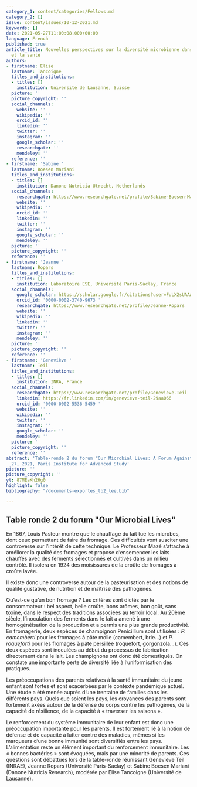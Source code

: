 ```yaml
---
category_1: content/categories/Fellows.md
category_2: []
issue: content/issues/10-12-2021.md
keywords: []
date: 2021-05-27T11:00:08.000+00:00
language: French
published: true
article_title: Nouvelles perspectives sur la diversité microbienne dans l'alimentation
  et la santé
authors:
- firstname: Elise
  lastname: Tancoigne
  titles_and_institutions:
  - titles: []
    institution: Université de Lausanne, Suisse
  picture: ''
  picture_copyright: ''
  social_channels:
    website: ''
    wikipedia: ''
    orcid_id: ''
    linkedin: ''
    twitter: ''
    instagram: ''
    google_scholar: ''
    researchgate: ''
    mendeley: ''
  reference: ''
- firstname: 'Sabine '
  lastname: Boesen Mariani
  titles_and_institutions:
  - titles: []
    institution: Danone Nutricia Utrecht, Netherlands
  social_channels:
    researchgate: https://www.researchgate.net/profile/Sabine-Boesen-Mariani
    website: ''
    wikipedia: ''
    orcid_id: ''
    linkedin: ''
    twitter: ''
    instagram: ''
    google_scholar: ''
    mendeley: ''
  picture: ''
  picture_copyright: ''
  reference: ''
- firstname: 'Jeanne '
  lastname: Ropars
  titles_and_institutions:
  - titles: []
    institution: Laboratoire ESE, Université Paris-Saclay, France
  social_channels:
    google_scholar: https://scholar.google.fr/citations?user=FuLX2sUAAAAJ&hl=fr
    orcid_id: '0000-0002-3740-9673 '
    researchgate: https://www.researchgate.net/profile/Jeanne-Ropars
    website: ''
    wikipedia: ''
    linkedin: ''
    twitter: ''
    instagram: ''
    mendeley: ''
  picture: ''
  picture_copyright: ''
  reference: ''
- firstname: 'Geneviève '
  lastname: Teil
  titles_and_institutions:
  - titles: []
    institution: INRA, France
  social_channels:
    researchgate: https://www.researchgate.net/profile/Genevieve-Teil
    linkedin: https://fr.linkedin.com/in/genevieve-teil-29aa066
    orcid_id: '0000-0002-5536-5459 '
    website: ''
    wikipedia: ''
    twitter: ''
    instagram: ''
    google_scholar: ''
    mendeley: ''
  picture: ''
  picture_copyright: ''
  reference: ''
abstract: 'Table-ronde 2 du forum "Our Microbial Lives: A Forum Against Eradication",  May
  27, 2021, Paris Institute for Advanced Study'
picture: ''
picture_copyright: ''
yt: 87MEaKh26g0
highlight: false
bibliography: "/documents-exportes_tb2_lee.bib"

---
```

## Table ronde 2 du forum "Our Microbial Lives"

En 1867, Louis Pasteur montre que le chauffage du lait tue les microbes, dont ceux permettant de faire du fromage. Ces difficultés vont susciter une controverse sur l’intérêt de cette technique. Le Professeur Mazé s’attache à améliorer la qualité des fromages et propose d’ensemencer les laits chauffés avec des ferments sélectionnés et cultivés dans un milieu contrôlé. Il isolera en 1924 des moisissures de la croûte de fromages à croûte lavée.

Il existe donc une controverse autour de la pasteurisation et des notions de qualité gustative, de nutrition et de maîtrise des pathogènes.

Qu’est-ce qu’un bon fromage ? Les critères sont dictés par le consommateur : bel aspect, belle croûte, bons arômes, bon goût, sans toxine, dans le respect des traditions associées au terroir local. Au 20ème siècle, l’inoculation des ferments dans le lait a amené à une homogénéisation de la production et a permis une plus grande productivité. En fromagerie, deux espèces de champignon Penicillium sont utilisées : _P. camemberti_ pour les fromages à pâte molle (camembert, brie…) et _P. roqueforti_ pour les fromages à pâte persillée (roquefort, gorgonzola…). Ces deux espèces sont inoculées au début du processus de fabrication directement dans le lait. Les champignons ont donc été domestiqués. On constate une importante perte de diversité liée à l’uniformisation des pratiques.

Les préoccupations des parents relatives à la santé immunitaire du jeune enfant sont fortes et sont exacerbées par le contexte pandémique actuel. Une étude a été menée auprès d’une trentaine de familles dans les différents pays. Quels que soient les pays, les croyances des parents sont fortement axées autour de la défense du corps contre les pathogènes, de la capacité de résilience, de la capacité à « traverser les saisons ».

Le renforcement du système immunitaire de leur enfant est donc une préoccupation importante pour les parents. Il est fortement lié à la notion de défense et de capacité à lutter contre des maladies, mêmes si les marqueurs d’une bonne immunité sont diversifiés entre les pays. L’alimentation reste un élément important du renforcement immunitaire. Les « bonnes bactéries » sont évoquées, mais par une minorité de parents. Ces questions sont débattues lors de la table-ronde réunissant Geneviève Teil (INRAE), Jeanne Ropars (Université Paris-Saclay) et Sabine Boesen Mariani (Danone Nutricia Research), modérée par Elise Tancoigne (Université de Lausanne).

<Youtube yt="87MEaKh26g0" caption ="Nouvelles perspectives sur la diversité microbienne dans l'alimentation et la santé"></Youtube>